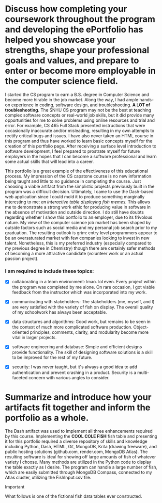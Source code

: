 #	Discuss how completing your coursework throughout the program and developing the ePortfolio has helped you showcase your strengths, shape your professional goals and values, and prepare to enter or become more employable in the computer science field.

I started the CS program to earn a B.S. degree in Computer Science and become more hirable in the job market. Along the way, I had ample hands-on experience in coding, software design, and troubleshooting. **A LOT of troubleshooting.** The SNHU CS program may not be the best at teaching complex software concepts or real-world job skills, but it did provide many opportunities for me to solve problems using online resources and trial and error. For example, CS 465 Full Stack presented instructions that were occasionally inaccurate and/or misleading, resulting in my own attempts to rectify critical bugs and issues. I have also never taken an HTML course in this program and thus have worked to learn basic concepts myself for the creation of this portfolio page. After receiving a surface level introduction to software development, I feel prepared to prostrate myself for future employers in the hopes that I can become a software professional and learn some actual skills that will lead into a career.

This portfolio is a great example of the effectiveness of this educational process. My impression of the CS capstone course is no new information being taught and little to no guidance in completing the course. Just choosing a viable artifact from the simplistic projects previously built in the program was a difficult decision. Ultimately, I came to use the Dash-based web application since I could mold it to produce something marginally interesting to me: *an interactive table displaying fish memes.* This allows me to demonstrate a strong work ethic for producing value in software in the absence of motivation and outside direction. I do still have doubts regarding whether I show this portfolio to an employer, due to its frivolous nature. My view of the computer science job market has been shaped by outside factors such as social media and my personal job search prior to my graduation. The resulting outlook is grim: entry level programmers appear to be an oversaturated market with few companies looking to invest in new talent. Nonetheless, this is my preferred industry (especially compared to my previous degree in Chemistry) though there are certainly safer methods of becoming a more attractive candidate (volunteer work or an actual passion project).

### I am required to include these topics:

- [x] collaborating in a team environment: lmao. lol even. Every project within the program was completed by me alone. On rare occasion, I got viable feedback from the instructor which was incorporated into my work.
    
- [x] communicating with stakeholders: The stakeholders (me, myself, and I) are very satisfied with the variety of fish on display. The overall quality of my schoolwork has always been acceptable.

- [x] data structures and algorithms: Good work, but remains to be seen in the context of much more complicated software production. Object-oriented principles, comments, clarity, and modularity become more vital in larger projects.

- [x] software engineering and database: Simple and efficient designs provide functionality. The skill of designing software solutions is a skill to be improved for the rest of my future.

- [x] security: I was never taught, but it's always a good idea to add authentication and prevent crashing in a product. Security is a multi-faceted concern with various angles to consider.


#	Summarize and introduce how your artifacts fit together and inform the portfolio as a whole.

The Dash artifact was used to implement all three enhancements required by this course. Implementing the  **COOL COLE FISH** fish table and presenting it for this portfolio required a diverse repository of skills and knowledge including Python, Dash, HTML, Git, MongoDB, Krita (drawing freeware), and public hosting solutions (github.com, render.com, MongoDB Atlas). The resulting software is ideal for showing off large amounts of fish of whatever variety I choose. Many methods are utilized in the Python code to display the table exactly as I desire. The program can handle a large number of fish, which are easily submitted through MongoDB Compass, connected to my Atlas cluster, utilizing the FishInput.csv file.

> [!Important]
> What follows is one of the fictional fish data tables ever constructed.
